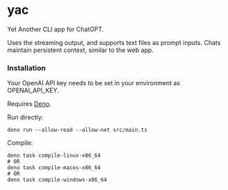 # yac

Yet Another CLI app for ChatGPT.

Uses the streaming output, and supports text files as prompt inputs. Chats maintain persistent context, similar to the web app.

### Installation

Your OpenAI API key needs to be set in your environment as OPENAI_API_KEY.

Requires [Deno](https://github.com/denoland/deno).

Run directly:

```
deno run --allow-read --allow-net src/main.ts
```

Compile:

```
deno task compile-linux-x86_64
# OR
deno task compile-macos-x86_64
# OR
deno task compile-windows-x86_64
```
